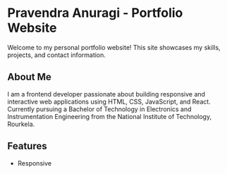 # Pravendra Anuragi - Portfolio Website

Welcome to my personal portfolio website! This site showcases my skills, projects, and contact information.

## About Me
I am a frontend developer passionate about building responsive and interactive web applications using HTML, CSS, JavaScript, and React. Currently pursuing a Bachelor of Technology in Electronics and Instrumentation Engineering from the National Institute of Technology, Rourkela.

## Features
- Responsive

